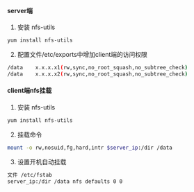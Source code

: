 #### server端
1. 安装 nfs-utils
```bash
yum install nfs-utils
```
2. 配置文件/etc/exports中增加client端的访问权限
```bash
/data    x.x.x.x1(rw,sync,no_root_squash,no_subtree_check)
/data    x.x.x.x2(rw,sync,no_root_squash,no_subtree_check)
```

#### client端nfs挂载
1. 安装 nfs-utils
```bash
yum install nfs-utils
```
2. 挂载命令
```bash
mount -o rw,nosuid,fg,hard,intr $server_ip:/dir /data
```
3. 设置开机自动挂载
```bash
文件 /etc/fstab
server_ip:/dir /data nfs defaults 0 0
```
